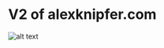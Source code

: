 # V2 of alexknipfer.com
![alt text](https://alexknipferprofilesite.blob.core.windows.net/images/portfolio-website-snapshot.png)
